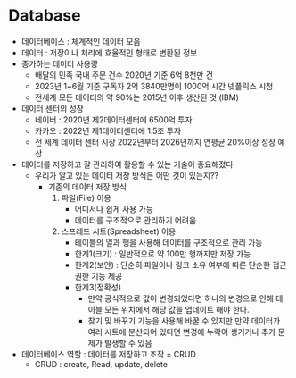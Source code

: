 # Database
* 데이터베이스 : 체계적인 데이터 모음
* 데이터 : 저장이나 처리에 효율적인 형태로 변환된 정보
* 증가하는 데이터 사용량
    * 배달의 민족 국내 주문 건수 2020년 기준 6억 8천만 건
    * 2023년 1~6월 기준 구독자 2억 3840만명이 1000억 시간 넷플릭스 시청
    * 전세계 모든 데이터의 약 90%는 2015년 이후 생산된 것 (IBM)
* 데이터 센터의 성장
    * 네이버 : 2020년 제2데이터센터에 6500억 투자
    * 카카오 : 2022년 제1데이터센터에 1.5조 투자
    * 전 세계 데이터 센터 시장 2022년부터 2026년까지 연평균 20%이상 성장 예상
* 데이터를 저장하고 잘 관리하여 활용할 수 있는 기술이 중요해졌다
    * 우리가 알고 있는 데이터 저장 방식은 어떤 것이 있는지??
        * 기존의 데이터 저장 방식
            1. 파일(File) 이용
                * 어디서나 쉽게 사용 가능
                * 데이터를 구조적으로 관리하기 어려움
            2. 스프레드 시트(Spreadsheet) 이용
                * 테이블의 열과 행을 사용해 데이터를 구조적으로 관리 가능
                * 한계1(크기) : 일반적으로 약 100만 행까지만 저장 가능
                * 한계2(보안) : 단순히 파일이나 링크 소유 여부에 따른 단순한 접근 권한 기능 제공
                * 한계3(정확성)
                    * 만약 공식적으로 값이 변경되었다면 하나의 변경으로 인해 테이블 모든 위치에서 해당 값을 업데이트 해야 한다.
                    * 찾기 및 바꾸기 기능을 사용해 바꿀 수 있지만 만약 데이터가 여러 시트에 분산되어 있다면 변경에 누락이 생기거나 추가 문제가 발생할 수 있음
* 데이터베이스 역할 : 데이터를 저장하고 조작 = CRUD
    * CRUD : create, Read, update, delete